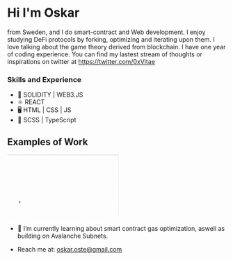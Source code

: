 # Hi I'm Oskar 
from Sweden, and I do smart-contract and Web development. I enjoy studying DeFi protocols by forking, optimizing and iterating upon them. I love talking about the game theory derived from blockchain. I have one year of coding experience. You can find my lastest stream of thoughts or inspirations on twitter at https://twitter.com/0xVitae


### Skills and Experience
* 🔗 SOLIDITY | WEB3.JS
* ⚛  REACT
* 🖥 HTML | CSS | JS
* 📖 SCSS | TypeScript

## Examples of Work
<img src="https://github.com/0xVitae/0xVitae/blob/main/animation.gif" width="256"/>


- 🌱 I’m currently learning about smart contract gas optimization, aswell as building on Avalanche Subnets.
* Reach me at: oskar.oste@gmail.com 




